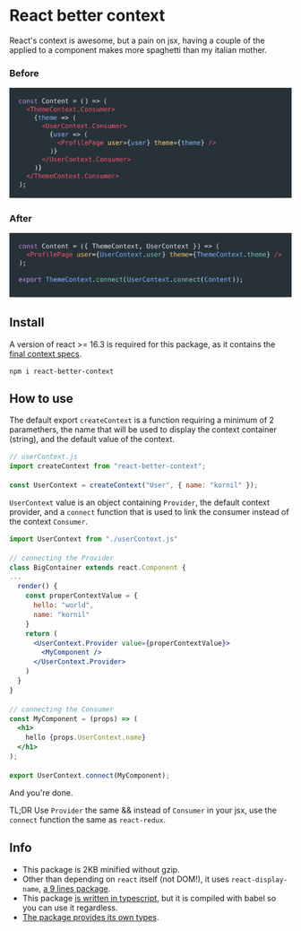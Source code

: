 # React better context

React's context is awesome, but a pain on jsx, having a couple of the applied to a component makes more spaghetti than my italian mother.

### Before

![default](examples/default-context.png)

### After

![better](examples/better-context.png)

## Install

A version of react >= 16.3 is required for this package, as it contains the [final context specs](https://github.com/facebook/react/blob/master/CHANGELOG.md#1630-march-29-2018).

```
npm i react-better-context
```

## How to use

The default export `createContext` is a function requiring a minimum of 2 paramethers, the name that will be used to display the context container (string), and the default value of the context.

```js
// userContext.js
import createContext from "react-better-context";

const UserContext = createContext("User", { name: "kornil" });
```

`UserContext` value is an object containing `Provider`, the default context provider, and a `connect` function that is used to link the consumer instead of the context `Consumer`.

```jsx
import UserContext from "./userContext.js"

// connecting the Provider
class BigContainer extends react.Component {
...
  render() {
    const properContextValue = {
      hello: "world",
      name: "kornil"
    }
    return (
      <UserContext.Provider value={properContextValue}>
        <MyComponent />
      </UserContext.Provider>
    )
  }
}

// connecting the Consumer
const MyComponent = (props) => (
  <h1>
    hello {props.UserContext.name}
  </h1>
);

export UserContext.connect(MyComponent);
```

And you're done.


TL;DR
Use `Provider` the same && instead of `Consumer` in your jsx, use the `connect` function the same as `react-redux`.

## Info

- This package is 2KB minified without gzip.
- Other than depending on `react` itself (not DOM!), it uses `react-display-name`, [a 9 lines package](https://github.com/jurassix/react-display-name/blob/master/src/getDisplayName.js).
- This package [is written in typescript](src/index.tsx), but it is compiled with babel so you can use it regardless.
- [The package provides its own types](src/index.d.ts).
